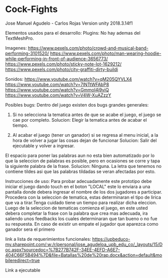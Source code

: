 # Cock-Fights
 
Jose Manuel Agudelo - Carlos Rojas
Version unity 2018.3.14f1

Elementos usados para el desarrollo:
Plugins:
No hay  ademas del TextMeshPro.

Imagenes:
https://www.pexels.com/photo/crowd-and-musical-band-performing-3101520/
https://www.pexels.com/photo/man-wearing-hoodie-while-performing-in-front-of-audience-3656773/
https://www.pexels.com/photo/sticky-note-lot-1629212/
https://www.pexels.com/photo/city-graffiti-dirty-buildi

Sonidos:
https://www.youtube.com/watch?v=qM205QYVLX4
https://www.youtube.com/watch?v=7lNTtWFAbP8
https://www.youtube.com/watch?v=GmmoI4j9viQ
https://www.youtube.com/watch?v=V4W-XuAZzzY

Posibles bugs: 
Dentro del juego existen dos bugs grandes generales:
1) Si no selecciona la tematica antes de que se acabe el juego, el juego se cae por completo.
	Solucion: Elegir la tematica antes de acabar el tiempo.

2) Al acabar el juego (tener un ganador) si se regresa al menu inicial, a la hora de volver a jugar las cosas dejan de funcionar
   	Solucion: Salir del ejecutable y volver a ingresar.

El espacio para poner las palabras aun no esta bien automatizado por lo que la seleccion de palabras es posible, pero en 
ocasiones se corre y tapa la siguiente palabra de la frase.
	Solucion: Ninguna.
La letra que tenemos no contiene tildes asi que las palabras tildadas se veran afectadas por esto.

Instrucciones de uso: Para probar adecuadamente este prototipo debe iniciar el juego dando touch en el boton "LOCAL"
este lo enviara a una pantalla donde debera ingresar el nombre de los dos jugadores a participar. Procedera con la 
seleccion de tematica, estas determinaran el tipo de lirica que va a tirar.Tenga cuidado tiene un tiempo para realizar dicha eleccion.
Luego de la seleccion de tematicas comienza el juego, en este usted debera completar la frase con la palabra que crea 
mas adecuada, ira saliendo unos feedbacks los cuales determinaran que tan bueno o no fue su respuesta.
En caso de existir un empate el jugador que aparezca como ganador sera el primero

link a lista de requerimientos funcionales:
https://upbeduco-my.sharepoint.com/:w:/r/personal/jose_agudeloa_upb_edu_co/_layouts/15/Doc.aspx?sourcedoc=%7B277B742F-34EE-4EFD-A6E7-404C66F5B494%7D&file=Batallas%20de%20rap.docx&action=default&mobileredirect=true

Link a ejecutable

